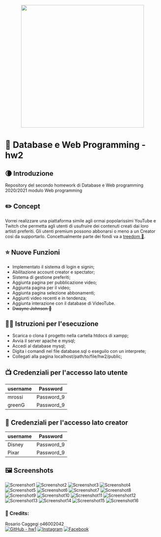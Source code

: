 <p align="center"><a href="https://www.github.com/Caggegi/hw2" target="_blank">
<img src="VideoTube.svg" width="400"></a></p>


# 📑 Database e Web Programming - hw2
 ## 🌘 Introduzione
 Repository del secondo homework di Database e Web programming 2020/2021 modulo Web programming
 ## ✏️ Concept
 Vorrei realizzare una piattaforma simile agli ormai popolarissimi YouTube e Twitch che permetta agli utenti di usufruire dei contenuti creati dai loro artisti preferiti.
 Gli utenti premium possono abbonarsi o meno a un Creator così da supportarlo. Concettualmente parte dei fondi va a [treedom 🌳](https://www.treedom.net).

 ## ⭐ Nuove Funzioni
 - Implementato il sistema di login e signin;
 - Abilitazione account creator e spectator;
 - Sistema di gestione preferiti;
 - Aggiunta pagina per pubblicazione video;
 - Aggiunta pagina per il video;
 - Aggiunta pagina selezione abbonamenti;
 - Aggiunti video recenti e in tendenza;
 - Aggiunta interazione con il database di VideoTube.
 - <strike>Dwayne Johnson 💪</strike>

 ## 👷‍♀️ Istruzioni per l'esecuzione
 - Scarica o clona il progetto nella cartella htdocs di xampp;
 - Avvia il server apache e mysql;
 - Accedi al database mysql;
 - Digita i comandi nel file database.sql o eseguilo con un interprete;
 - Collegati alla pagina localhost/path/to/file/hw2/public;

## 📺 Credenziali per l'accesso lato utente
| username     | Password          |
|--------------|-------------------|
| mrossi       | Password_9        |
| greenG       | Password_9        |

## 🎨 Credenziali per l'accesso lato creator
| username     | Password          |
|--------------|-------------------|
| Disney       | Password_9        |
| Pixar        | Password_9        |

## 🖼️ Screenshots
![Screenshot1](https://github.com/Caggegi/HW1/blob/main/img/others/Screenshot%20(150).png)
![Screenshot2](https://github.com/Caggegi/HW1/blob/main/img/others/Screenshot%20(151).png)
![Screenshot3](https://github.com/Caggegi/HW1/blob/main/img/others/Screenshot%20(152).png)
![Screenshot4](https://github.com/Caggegi/HW1/blob/main/img/others/Screenshot%20(153).png)
![Screenshot5](https://github.com/Caggegi/HW1/blob/main/img/others/Screenshot%20(154).png)
![Screenshot6](https://github.com/Caggegi/HW1/blob/main/img/others/Screenshot%20(155).png)
![Screenshot7](https://github.com/Caggegi/HW1/blob/main/img/others/Screenshot%20(156).png)
![Screenshot8](https://github.com/Caggegi/HW1/blob/main/img/others/Screenshot%20(157).png)
![Screenshot9](https://github.com/Caggegi/HW1/blob/main/img/others/Screenshot%20(158).png)
![Screenshot10](https://github.com/Caggegi/HW1/blob/main/img/others/Screenshot%20(159).png)
![Screenshot11](https://github.com/Caggegi/HW1/blob/main/img/others/Screenshot%20(161).png)
![Screenshot12](https://github.com/Caggegi/HW1/blob/main/img/others/Screenshot%20(162).png)
![Screenshot13](https://github.com/Caggegi/HW1/blob/main/img/others/Screenshot%20(163).png)
![Screenshot14](https://github.com/Caggegi/HW1/blob/main/img/others/Screenshot%20(164).png)
![Screenshot15](https://github.com/Caggegi/HW1/blob/main/img/others/Screenshot%20(165).png)
![Screenshot16](https://github.com/Caggegi/HW1/blob/main/img/others/Screenshot%20(166).png)

 ### 👤 Credits:
 Rosario Caggegi o46002042     
 [![GitHub - hw1](https://github.com/Caggegi/mhw1/blob/master/img/Light/github.svg)](https://github.com/Caggegi/hw2)
 [![Instagram](https://github.com/Caggegi/mhw1/blob/master/img/Light/instagram.svg)](https://www.instagram.com/rosario.caggegi/)
 [![Facebook](https://github.com/Caggegi/mhw1/blob/master/img/Light/facebook.svg)](https://www.facebook.com/rosario.caggegi.142/)
